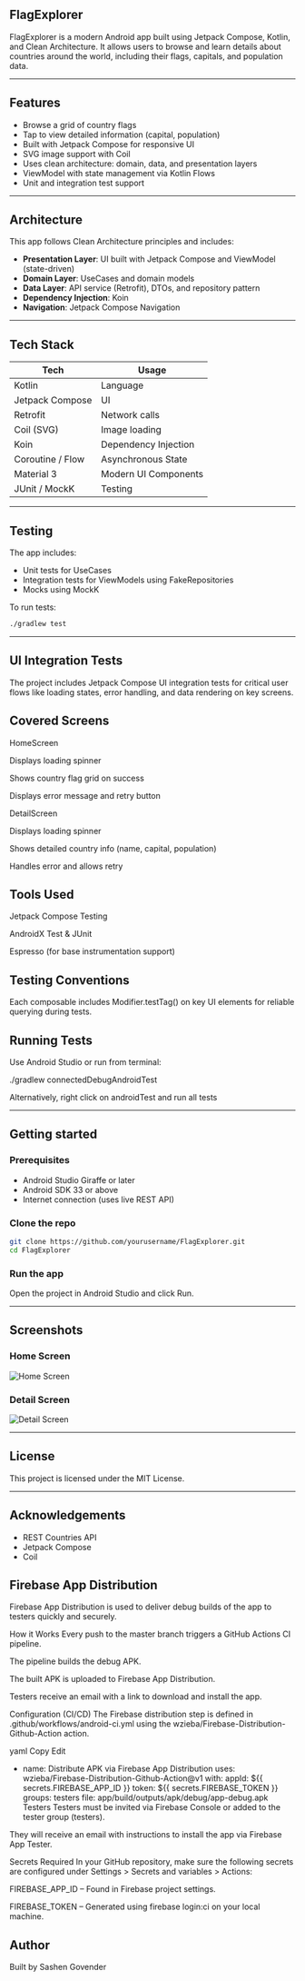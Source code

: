 ## FlagExplorer

FlagExplorer is a modern Android app built using Jetpack Compose, Kotlin, and Clean Architecture. It allows users to browse and learn details about countries around the world, including their flags, capitals, and population data.

---

## Features

- Browse a grid of country flags
- Tap to view detailed information (capital, population)
- Built with Jetpack Compose for responsive UI
- SVG image support with Coil
- Uses clean architecture: domain, data, and presentation layers
- ViewModel with state management via Kotlin Flows
- Unit and integration test support

---

## Architecture

This app follows Clean Architecture principles and includes:

- **Presentation Layer**: UI built with Jetpack Compose and ViewModel (state-driven)
- **Domain Layer**: UseCases and domain models
- **Data Layer**: API service (Retrofit), DTOs, and repository pattern
- **Dependency Injection**: Koin
- **Navigation**: Jetpack Compose Navigation

---

## Tech Stack

| Tech               | Usage                      |
|--------------------|----------------------------|
| Kotlin             | Language                   |
| Jetpack Compose    | UI                         |
| Retrofit           | Network calls              |
| Coil (SVG)         | Image loading              |
| Koin               | Dependency Injection       |
| Coroutine / Flow   | Asynchronous State         |
| Material 3         | Modern UI Components       |
| JUnit / MockK      | Testing                    |

---

## Testing

The app includes:

- Unit tests for UseCases
- Integration tests for ViewModels using FakeRepositories
- Mocks using MockK

To run tests:

```bash
./gradlew test
```

---

## UI Integration Tests
The project includes Jetpack Compose UI integration tests for critical user flows like loading states, error handling, and data rendering on key screens.

## Covered Screens
HomeScreen

Displays loading spinner

Shows country flag grid on success

Displays error message and retry button

DetailScreen

Displays loading spinner

Shows detailed country info (name, capital, population)

Handles error and allows retry

## Tools Used
Jetpack Compose Testing

AndroidX Test & JUnit

Espresso (for base instrumentation support)

## Testing Conventions
Each composable includes Modifier.testTag() on key UI elements for reliable querying during tests.

## Running Tests
Use Android Studio or run from terminal:

./gradlew connectedDebugAndroidTest

Alternatively, right click on androidTest and run all tests

---

## Getting started

### Prerequisites

- Android Studio Giraffe or later
- Android SDK 33 or above
- Internet connection (uses live REST API)

### Clone the repo

```bash
git clone https://github.com/yourusername/FlagExplorer.git
cd FlagExplorer
```

### Run the app

Open the project in Android Studio and click Run.

---

## Screenshots

### Home Screen

![Home Screen](docs/home.png)

### Detail Screen

![Detail Screen](docs/details.png)

---

## License

This project is licensed under the MIT License.

---

## Acknowledgements

- REST Countries API
- Jetpack Compose
- Coil

## Firebase App Distribution
Firebase App Distribution is used to deliver debug builds of the app to testers quickly and securely.

How it Works
Every push to the master branch triggers a GitHub Actions CI pipeline.

The pipeline builds the debug APK.

The built APK is uploaded to Firebase App Distribution.

Testers receive an email with a link to download and install the app.

Configuration (CI/CD)
The Firebase distribution step is defined in .github/workflows/android-ci.yml using the wzieba/Firebase-Distribution-Github-Action action.

yaml
Copy
Edit
- name: Distribute APK via Firebase App Distribution
  uses: wzieba/Firebase-Distribution-Github-Action@v1
  with:
  appId: ${{ secrets.FIREBASE_APP_ID }}
  token: ${{ secrets.FIREBASE_TOKEN }}
  groups: testers
  file: app/build/outputs/apk/debug/app-debug.apk
  Testers
  Testers must be invited via Firebase Console or added to the tester group (testers).

They will receive an email with instructions to install the app via Firebase App Tester.

Secrets Required
In your GitHub repository, make sure the following secrets are configured under Settings > Secrets and variables > Actions:

FIREBASE_APP_ID – Found in Firebase project settings.

FIREBASE_TOKEN – Generated using firebase login:ci on your local machine.

## Author
Built by Sashen Govender